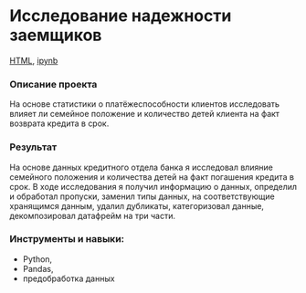 # Исследование надежности заемщиков

[HTML](https://github.com/arhitru/portfolio/blob/main/reliability_of_borrowers/reliability_of_borrowers.html), [ipynb](https://github.com/arhitru/portfolio/blob/main/reliability_of_borrowers/reliability_of_borrowers.ipynb)

### Описание проекта
На основе статистики о платёжеспособности клиентов исследовать влияет ли семейное положение и количество детей клиента на факт возврата кредита в срок.

### Результат
На основе данных кредитного отдела банка я исследовал влияние семейного положения и количества детей на факт погашения кредита в срок. В ходе исследования я получил информацию о данных, определил и обработал пропуски, заменил типы данных, на соответствующие хранящимся данным, удалил дубликаты, категоризовал данные, декомпозировал датафрейм на три части.

### Инструменты и навыки:
* Python, 
* Pandas,
* предобработка данных
